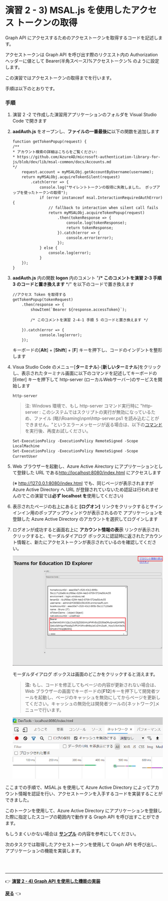 # 演習 2 - 3) MSAL.js を使用したアクセス トークンの取得

Graph API にアクセスするためのアクセストークンを取得するコードを記述します。

アクセストークンは Graph API を呼び出す際のリクエスト内の Authorization ヘッダーに値として Bearer(半角スペース)%アクセストークン% のように設定します。

この演習ではアクセストークンの取得までを行います。

手順は以下のとおりです。

### 手順

1. 演習 2 -2 で作成した演習用アプリケーションのフォルダを Visual Studio Code で開きます

2. **aadAuth.js** をオープンし、**ファイルの一番最後に**以下の関数を追加します

    ```
    function getTokenPopup(request) {
    /**
    * アカウント検索の詳細はこちらをご覧ください: 
    * https://github.com/AzureAD/microsoft-authentication-library-for-js/blob/dev/lib/msal-common/docs/Accounts.md
    */
        request.account = myMSALObj.getAccountByUsername(username);
        return myMSALObj.acquireTokenSilent(request)
            .catch(error => {
                console.log("サイレントトークンの取得に失敗しました。 ポップアップを使ったトークンの取得");
                if (error instanceof msal.InteractionRequiredAuthError) {
                    // fallback to interaction when silent call fails
                    return myMSALObj.acquireTokenPopup(request)
                        .then(tokenResponse => {
                            console.log(tokenResponse);
                            return tokenResponse;
                        }).catch(error => {
                            console.error(error);
                        });
                } else {
                    console.log(error);   
                }
        });
    }
    ```
3. **aadAuth.js** 内の関数 **logon** 内のコメント "**/* このコメントを演習 2-3 手順 3 のコードと置き換えます** */" を以下のコードで置き換えます

    ```
    //アクセス Token を取得する
    getTokenPopup(tokenRequest)
        .then(response => {
            showItem(`Bearer ${response.accessToken}`);

            /* このコメントを演習 2-4-1 手順 5 のコードと置き換えます */

        }).catch(error => {
                console.log(error);
        });

    ```

    キーボードの\[**Alt**\] + \[**Shift**\] + \[**F**\] キーを押下し、コードのインデントを整形します

4. Visua Studio Code のメニュー\[**ターミナル**\]-\[**新しいターミナル**\]をクリックし、表示されたターミナル画面に以下のコマンドを記述してキーボードの\[Enter\] キーを押下して http-server (ローカルWebサーバー)のサービスを開始します
    ```
    http-server
    ```

    > 注: Windows 環境で、もし http-server コマンド実行時に        "http-server : このシステムではスクリプトの実行が無効になっているため、ファイル (略)\Roaming\npm\http-server.ps1 を読み込むことができません。"というエラーメッセージが返る場合は、以下の[コマンド](https://go.microsoft.com/fwlink/?LinkID=135170)を実行後、再度お試しください。
    ```
    Set-ExecutionPolicy -ExecutionPolicy RemoteSigned -Scope LocalMachine
    Set-ExecutionPolicy -ExecutionPolicy RemoteSigned -Scope CurrentUser　
    ```

5. Web ブラウザーを起動し、Azure Active Airectory にアプリケーションとして登録した URL である[http://localhost:8080/index.html](http://localhost:8080/index.html) にアクセスします

    \(※ http://127.0.0.1:8080/index.html でも、同じページが表示されますが Azure Active Directory へ URL が登録されていないため認証は行われませんのでこの演習では**必ず localhost を**使用してください\)

6. 表示されたページの右上にあると **\[ログオン\]** リンクをクリックするとサインインイン用のポップアップウィンドウが表示されるので アプリケーションを登録した Azure Active Directory のアカウントを選択してログインします

7. ログオンが成功すると画面右上に **アカウント情報の表示** リンクが表示されクリックすると、モーダルダイアログ ボックスに認証時に返されたアカウント情報と、新たにアクセストークンが表示されているのを確認してください。

    <img src="images/22Oct_showAccountInfo2.png" width="700">

    モーダルダイアログ ボックスは画面のどこかをクリックすると消えます。

    > **注:** もし、コードを修正してもページの内容が更新されない場合は、Web ブラウザーの画面でキーボードの\[**F12**\]キーを押下して開発者ツールを起動し、ページのキャッシュを無効にしてからページを更新してください。キャッシュの無効化は開発者ツールの\[ネットワーク\]メニューで行います。
    <img src="images/22Oct_DevTool_disableCash.png" width="700px">

ここまでの手順で、MSAL.js を使用して Azure Active Directory によってアカウント情報を認証を行い、アクセストークンを入手するコードを実装することができました。

このトークンを使用して、Azure Active Directory にアプリケーションを登録した際に指定したスコープの範囲内で動作する Graph API を呼び出すことができます。


もしうまくいかない場合は [**サンプル**](samples/Ex02-3) の内容を参考にしてください。

次のタスクでは取得したアクセストークンを使用して Graph API を呼び出し、アプリケーションの機能を実装します。

<br><br>
_ _ _
👉 [**演習 2 - 4) Graph API を使用した機能の実装**](Ex02-4.md)

[**戻る**](Ex02-2.md) 👈
